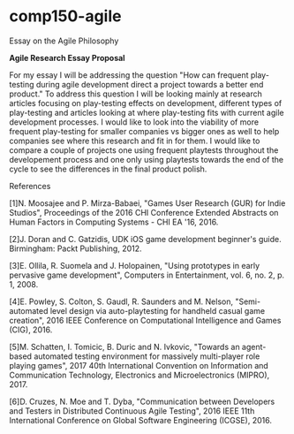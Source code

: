 # comp150-agile
Essay on the Agile Philosophy

**Agile Research Essay Proposal**

For my essay I will be addressing the question "How can frequent play-testing during agile development direct a project towards a better end product." To address this question I will be looking mainly at research articles focusing on play-testing effects on development, different types of play-testing and articles looking at where play-testing fits with current agile development processes. I would like to look into the viability of more frequent play-testing for smaller companies vs bigger ones as well to help companies see where this research and fit in for them. I would like to compare a couple of projects one using frequent playtests throughout the developement process and one only using playtests towards the end of the cycle to see the differences in the final product polish.

References

[1]N. Moosajee and P. Mirza-Babaei, "Games User Research (GUR) for Indie Studios", Proceedings of the 2016 CHI Conference Extended Abstracts on Human Factors in Computing Systems - CHI EA '16, 2016.

[2]J. Doran and C. Gatzidis, UDK iOS game development beginner's guide. Birmingham: Packt Publishing, 2012.

[3]E. Ollila, R. Suomela and J. Holopainen, "Using prototypes in early pervasive game development", Computers in Entertainment, vol. 6,    no. 2, p. 1, 2008.

[4]E. Powley, S. Colton, S. Gaudl, R. Saunders and M. Nelson, "Semi-automated level design via auto-playtesting for handheld casual game creation", 2016 IEEE Conference on Computational Intelligence and Games (CIG), 2016.

[5]M. Schatten, I. Tomicic, B. Duric and N. Ivkovic, "Towards an agent-based automated testing environment for massively multi-player role playing games", 2017 40th International Convention on Information and Communication Technology, Electronics and Microelectronics (MIPRO), 2017.

[6]D. Cruzes, N. Moe and T. Dyba, "Communication between Developers and Testers in Distributed Continuous Agile Testing", 2016 IEEE 11th International Conference on Global Software Engineering (ICGSE), 2016.
